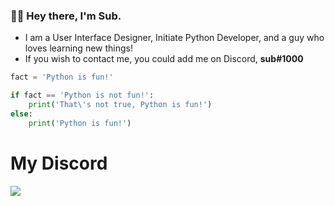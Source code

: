 ### 🙋‍♂️ Hey there, I'm Sub.

- I am a User Interface Designer, Initiate Python Developer, and a guy who loves learning new things!
- If you wish to contact me, you could add me on Discord, **sub#1000**

```py
fact = 'Python is fun!'

if fact == 'Python is not fun!':
    print('That\'s not true, Python is fun!')
else:
    print('Python is fun!')
```

# My Discord

![](https://imgur.com/yMMicdW.png)
